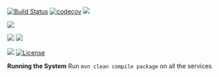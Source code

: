 [![Build Status](https://travis-ci.org/stackroute/ibm-wave6-findmeclinic.svg?branch=v1.0.2)](https://travis-ci.org/stackroute/ibm-wave6-findmeclinic)
[![codecov](https://codecov.io/gh/stackroute/ibm-wave6-findmeclinic/branch/master/graph/badge.svg)](https://codecov.io/gh/stackroute/ibm-wave6-findmeclinic)
![](https://img.shields.io/codecov/c/github/stackroute/ibm-wave6-findmeclinic/master.svg?style=flat)

![](https://img.shields.io/github/issues/stackroute/ibm-wave6-findmeclinic.svg?style=popout)

![](https://img.shields.io/github/contributors/stackroute/ibm-wave6-findmeclinic.svg?style=popout)
![](https://img.shields.io/github/last-commit/stackroute/ibm-wave6-findmeclinic/master.svg?style=popout)

![](https://img.shields.io/github/repo-size/stackroute/ibm-wave6-findmeclinic.svg?style=popout)
[![License](https://img.shields.io/badge/License-Apache%202.0-blue.svg)](https://opensource.org/licenses/Apache-2.0)

****Running the System****
Run ```mvn clean compile package``` on all the services
